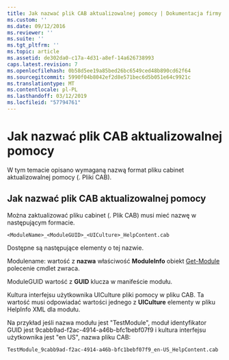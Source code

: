 ```yaml
---
title: Jak nazwać plik CAB aktualizowalnej pomocy | Dokumentacja firmy Microsoft
ms.custom: ''
ms.date: 09/12/2016
ms.reviewer: ''
ms.suite: ''
ms.tgt_pltfrm: ''
ms.topic: article
ms.assetid: de302da0-c17a-4d31-a8ef-14a626738993
caps.latest.revision: 7
ms.openlocfilehash: 0b58d5ee19a85bed26bc6549ced48b890cd62f64
ms.sourcegitcommit: 5990f04b8042ef2d8e571bec6d5b051e64c9921c
ms.translationtype: MT
ms.contentlocale: pl-PL
ms.lasthandoff: 03/12/2019
ms.locfileid: "57794761"
---
```

# <a name="how-to-name-an-updatable-help-cab-file"></a>Jak nazwać plik CAB aktualizowalnej pomocy

W tym temacie opisano wymaganą nazwą format pliku cabinet aktualizowalnej pomocy (. Pliki CAB).

## <a name="how-to-name-an-updatable-help-cab-file"></a>Jak nazwać plik CAB aktualizowalnej pomocy

Można zaktualizować pliku cabinet (. Plik CAB) musi mieć nazwę w następującym formacie.

`<ModuleName>_<ModuleGUID>_<UICulture>_HelpContent.cab`

Dostępne są następujące elementy o tej nazwie.

Modulename: wartość z **nazwa** właściwość **ModuleInfo** obiekt [Get-Module](/powershell/module/Microsoft.PowerShell.Core/Get-Module) polecenie cmdlet zwraca.

ModuleGUID wartość z **GUID** klucza w manifeście modułu.

Kultura interfejsu użytkownika UICulture pliki pomocy w pliku CAB. Ta wartość musi odpowiadać wartości jednego z **UICulture** elementy w pliku HelpInfo XML dla modułu.

Na przykład jeśli nazwa modułu jest "TestModule", moduł identyfikator GUID jest 9cabb9ad-f2ac-4914-a46b-bfc1bebf07f9 i kultura interfejsu użytkownika jest "en US", nazwa pliku CAB:

`TestModule_9cabb9ad-f2ac-4914-a46b-bfc1bebf07f9_en-US_HelpContent.cab`